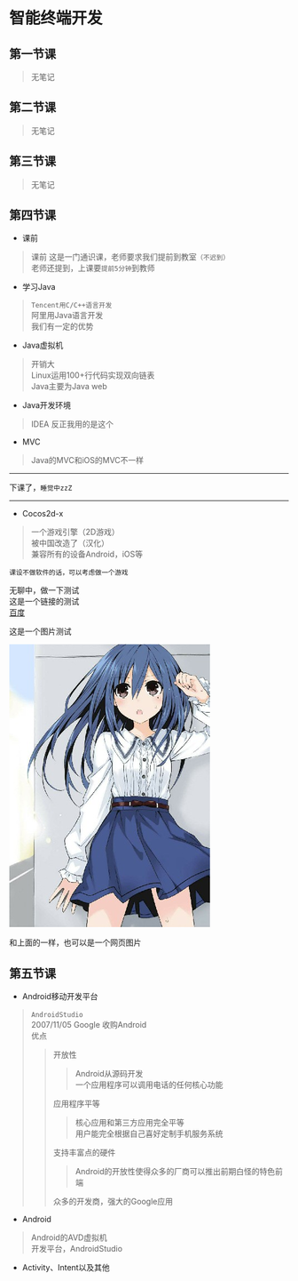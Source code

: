 # 智能终端开发

## 第一节课

> 无笔记

## 第二节课

> 无笔记

## 第三节课

> 无笔记

## 第四节课

* 课前
> 课前
> 这是一门通识课，老师要求我们提前到教室`（不迟到）`  
> 老师还提到，上课要`提前5分钟`到教师  

* 学习Java
> `Tencent用C/C++语言开发`  
> 阿里用Java语言开发  
> 我们有一定的优势  

* Java虚拟机
> 开销大  
> Linux运用100+行代码实现双向链表  
> Java主要为Java web  

* Java开发环境
> IDEA
> 反正我用的是这个

* MVC
> Java的MVC和iOS的MVC不一样  

---
下课了，`睡觉中zzZ`

---

* Cocos2d-x  
> 一个游戏引擎（2D游戏）  
> 被中国改造了（汉化）  
> 兼容所有的设备Android，iOS等  

`课设不做软件的话，可以考虑做一个游戏`

无聊中，做一下测试  
这是一个链接的测试  
[百度](http://www.baidu.com)

这是一个图片测试  

![mana](./picture/mana.jpg)

和上面的一样，也可以是一个网页图片

## 第五节课

* Android移动开发平台

>`AndroidStudio`  
>2007/11/05 Google 收购Android  
>优点  
>>开放性  
>>>Android从源码开发  
>>>一个应用程序可以调用电话的任何核心功能
>>
>>应用程序平等  
>>>核心应用和第三方应用完全平等  
>>>用户能完全根据自己喜好定制手机服务系统
>>
>>支持丰富点的硬件  
>>>Android的开放性使得众多的厂商可以推出前期白怪的特色前端
>>
>>众多的开发商，强大的Google应用

* Android

>Android的AVD虚拟机  
>开发平台，AndroidStudio

* Activity、Intent以及其他